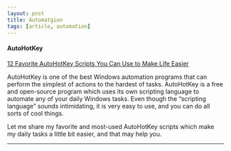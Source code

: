 ```yaml
---
layout: post
title: Automatgion
tags: [article, automation]
---
```


<!--more-->

#### AutoHotKey

[12 Favorite AutoHotKey Scripts You Can Use to Make Life Easier](https://www.maketecheasier.com/favorite-autohotkey-scripts/)

AutoHotKey is one of the best Windows automation programs that can perform the simplest of actions to the hardest of tasks. AutoHotKey is a free and open-source program which uses its own scripting language to automate any of your daily Windows tasks. Even though the “scripting language” sounds intimidating, it is very easy to use, and you can do all sorts of cool things.

Let me share my favorite and most-used AutoHotKey scripts which make my daily tasks a little bit easier, and that may help you.

---